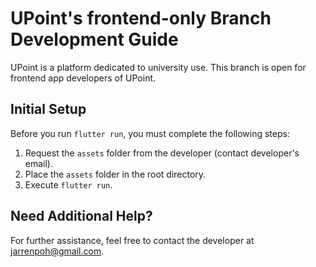 # UPoint's frontend-only Branch Development Guide

UPoint is a platform dedicated to university use. This branch is open for frontend app developers of UPoint.

## Initial Setup
Before you run `flutter run`, you must complete the following steps:

1. Request the `assets` folder from the developer (contact developer's email).
2. Place the `assets` folder in the root directory.
3. Execute `flutter run`.

## Need Additional Help?

For further assistance, feel free to contact the developer at jarrenpoh@gmail.com.
